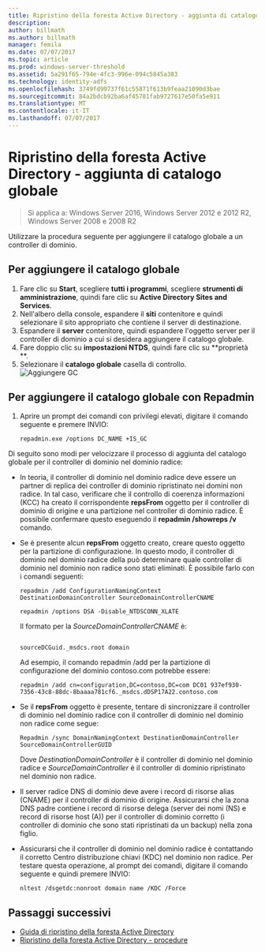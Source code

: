 ```yaml
---
title: Ripristino della foresta Active Directory - aggiunta di catalogo globale
description: 
author: billmath
ms.author: billmath
manager: femila
ms.date: 07/07/2017
ms.topic: article
ms.prod: windows-server-threshold
ms.assetid: 5a291f65-794e-4fc3-996e-094c5845a383
ms.technology: identity-adfs
ms.openlocfilehash: 3749fd99737f61c55871f613b9feaa21090d3bae
ms.sourcegitcommit: 84a2bdcb92ba6af45781fab9727617e50fa5e911
ms.translationtype: MT
ms.contentlocale: it-IT
ms.lasthandoff: 07/07/2017
---
```

# <a name="ad-forest-recovery---adding-the-gc"></a>Ripristino della foresta Active Directory - aggiunta di catalogo globale 

>Si applica a: Windows Server 2016, Windows Server 2012 e 2012 R2, Windows Server 2008 e 2008 R2

 Utilizzare la procedura seguente per aggiungere il catalogo globale a un controller di dominio.  
  
## <a name="to-add-the-global-catalog"></a>Per aggiungere il catalogo globale  
  
1.  Fare clic su **Start**, scegliere **tutti i programmi**, scegliere **strumenti di amministrazione**, quindi fare clic su **Active Directory Sites and Services**.  
2.  Nell'albero della console, espandere il **siti** contenitore e quindi selezionare il sito appropriato che contiene il server di destinazione.  
3.  Espandere il **server** contenitore, quindi espandere l'oggetto server per il controller di dominio a cui si desidera aggiungere il catalogo globale.  
4.  Fare doppio clic su **impostazioni NTDS**, quindi fare clic su **proprietà **.  
5.  Selezionare il **catalogo globale** casella di controllo.  
![Aggiungere GC](media/AD-Forest-Recovery-Add-GC/addgc1.png)
  
## <a name="to-add-the-global-catalog-using-repadmin"></a>Per aggiungere il catalogo globale con Repadmin  
  
1.  Aprire un prompt dei comandi con privilegi elevati, digitare il comando seguente e premere INVIO:  
  
    ```  
    repadmin.exe /options DC_NAME +IS_GC  
    ```  
  
 Di seguito sono modi per velocizzare il processo di aggiunta del catalogo globale per il controller di dominio nel dominio radice:  
  
-   In teoria, il controller di dominio nel dominio radice deve essere un partner di replica dei controller di dominio ripristinato nei domini non radice. In tal caso, verificare che il controllo di coerenza informazioni (KCC) ha creato il corrispondente **repsFrom** oggetto per il controller di dominio di origine e una partizione nel controller di dominio radice. È possibile confermare questo eseguendo il **repadmin /showreps /v** comando.  
  
-   Se è presente alcun **repsFrom** oggetto creato, creare questo oggetto per la partizione di configurazione. In questo modo, il controller di dominio nel dominio radice della può determinare quale controller di dominio nel dominio non radice sono stati eliminati. È possibile farlo con i comandi seguenti:  
  
    ```  
    repadmin /add ConfigurationNamingContext DestinationDomainController SourceDomainControllerCNAME  
    ```  
  
    ```  
    repadmin /options DSA -Disable_NTDSCONN_XLATE  
    ```  
  
     Il formato per la *SourceDomainControllerCNAME* è:  
  
    ```  
  
    sourceDCGuid._msdcs.root domain  
    ```  
  
     Ad esempio, il comando repadmin /add per la partizione di configurazione del dominio contoso.com potrebbe essere:  
  
    ```  
    repadmin /add cn=configuration,DC=contoso,DC=com DC01 937ef930-7356-43c8-88dc-8baaaa781cf6._msdcs.dDSP17A22.contoso.com  
    ```  
  
-   Se il **repsFrom** oggetto è presente, tentare di sincronizzare il controller di dominio nel dominio radice con il controller di dominio nel dominio non radice come segue:  
  
    ```  
    Repadmin /sync DomainNamingContext DestinationDomainController SourceDomainControllerGUID  
    ```  
  
     Dove *DestinationDomainController* è il controller di dominio nel dominio radice e *SourceDomainController* è il controller di dominio ripristinato nel dominio non radice.  
  
-   Il server radice DNS di dominio deve avere i record di risorse alias (CNAME) per il controller di dominio di origine. Assicurarsi che la zona DNS padre contiene i record di risorse delega (server dei nomi (NS) e record di risorse host (A)) per il controller di dominio corretto (i controller di dominio che sono stati ripristinati da un backup) nella zona figlio.  
  
-   Assicurarsi che il controller di dominio nel dominio radice è contattando il corretto Centro distribuzione chiavi (KDC) nel dominio non radice. Per testare questa operazione, al prompt dei comandi, digitare il comando seguente e quindi premere INVIO:  
  
    ```  
    nltest /dsgetdc:nonroot domain name /KDC /Force  
    ```  
## <a name="next-steps"></a>Passaggi successivi

- [Guida di ripristino della foresta Active Directory](AD-Forest-Recovery-Guide.md)
- [Ripristino della foresta Active Directory - procedure](AD-Forest-Recovery-Procedures.md)  
